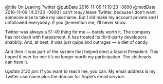 @title On Leaving Twitter
@pubDate 2016-11-09 11:19:23 -0800
@modDate 2016-11-09 14:31:20 -0800
I can’t *really* leave Twitter, because I don’t want someone else to take my username. But I did make my account private and I unfollowed everybody. If you @-mention me, I’ll never know.

Twitter was always a 51-49 thing for me — barely worth it. The company has not dealt with harassment. It has treated its third-party developers shabbily. And, at best, it was just quips and outrages — a diet of candy.

And then it was part of the system that helped elect a fascist President. This tipped it over for me: it’s no longer worth my participation. The shitheads can have it.

<i>Update 2:30 pm</i>: If you want to reach me, you can. My email address is my Twitter username plus the domain for Apple’s email service.
